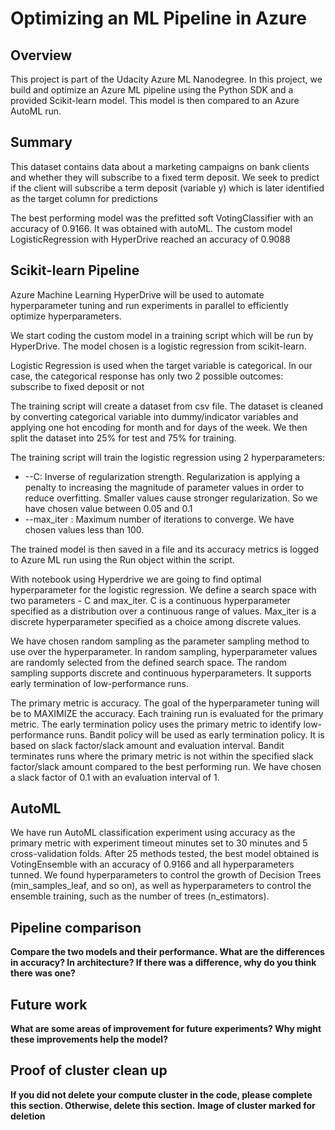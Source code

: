 # Optimizing an ML Pipeline in Azure

## Overview
This project is part of the Udacity Azure ML Nanodegree.
In this project, we build and optimize an Azure ML pipeline using the Python SDK and a provided Scikit-learn model.
This model is then compared to an Azure AutoML run.

## Summary
This dataset contains data about a marketing campaigns on bank clients and whether they will subscribe to a fixed term deposit.
We seek to predict if the client will subscribe a term deposit (variable y) which is later identified as the target column for predictions

The best performing model was the prefitted soft VotingClassifier with an accuracy of 0.9166. It was obtained with autoML. The custom model LogisticRegression with HyperDrive reached an accuracy of 0.9088 

## Scikit-learn Pipeline
Azure Machine Learning HyperDrive will be used to automate hyperparameter tuning and run experiments in parallel to efficiently optimize hyperparameters.

We start coding the custom model in a training script which will be run by HyperDrive. The model chosen is a logistic regression from scikit-learn.

Logistic Regression is used when the target variable is categorical. In our case, the categorical response has only two 2 possible outcomes: subscribe to fixed deposit or not

The training script will create a dataset from csv file. The dataset is cleaned by converting categorical variable into dummy/indicator variables and applying one hot encoding for month and for days of the week. We then split the dataset into 25% for test and 75% for training. 

The training script will train the logistic regression using 2 hyperparameters:
* --C: Inverse of regularization strength. Regularization is applying a penalty to increasing the magnitude of parameter values in order to reduce overfitting. Smaller values cause stronger regularization. So we have chosen value between 0.05 and 0.1
* --max_iter : Maximum number of iterations to converge. We have chosen values less than 100.

The trained model is then saved in a file and its accuracy metrics is logged to Azure ML run using the Run object within the script.

With notebook using Hyperdrive we are going to find optimal hyperparameter for the logistic regression. We define a search space with two parameters - C and max_iter. C is a continuous hyperparameter specified as a distribution over a continuous range of values. Max_iter is a discrete hyperparameter specified as a choice among discrete values.

We have chosen random sampling as the parameter sampling method to use over the hyperparameter. In random sampling, hyperparameter values are randomly selected from the defined search space. The random sampling supports discrete and continuous hyperparameters. It supports early termination of low-performance runs. 

The primary metric is accuracy. The goal of the hyperparameter tuning will be to MAXIMIZE the accuracy. Each training run is evaluated for the primary metric. The early termination policy uses the primary metric to identify low-performance runs. Bandit policy will be used as early termination policy. It is based on slack factor/slack amount and evaluation interval. Bandit terminates runs where the primary metric is not within the specified slack factor/slack amount compared to the best performing run. We have chosen a slack factor of 0.1 with an evaluation interval of 1.


## AutoML
We have run AutoML classification experiment using accuracy as the primary metric with experiment timeout minutes set to 30 minutes and 5 cross-validation folds. After 25 methods tested, the best model obtained is VotingEnsemble with an accuracy of 0.9166 and all hyperparameters tunned. We found hyperparameters to control the growth of Decision Trees (min_samples_leaf, and so on), as well as hyperparameters to control the ensemble training, such as the number of trees (n_estimators).

## Pipeline comparison
**Compare the two models and their performance. What are the differences in accuracy? In architecture? If there was a difference, why do you think there was one?**

## Future work
**What are some areas of improvement for future experiments? Why might these improvements help the model?**

## Proof of cluster clean up
**If you did not delete your compute cluster in the code, please complete this section. Otherwise, delete this section.**
**Image of cluster marked for deletion**
